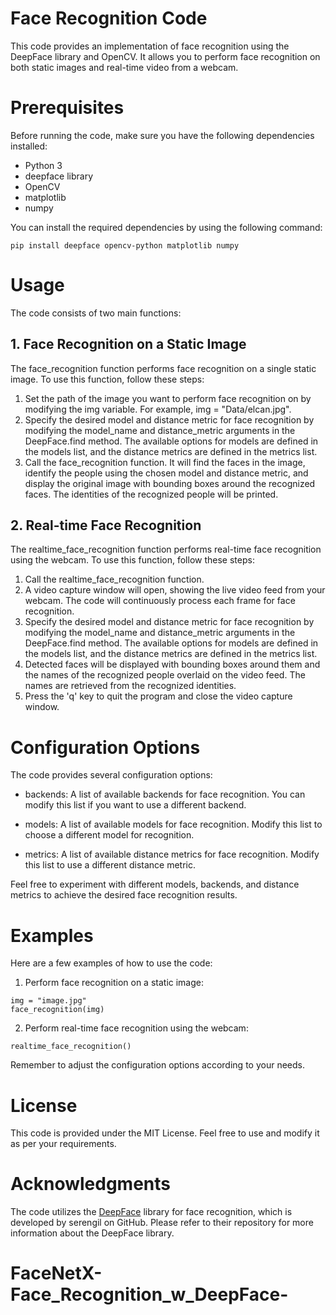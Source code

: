 # Face Recognition Code
This code provides an implementation of face recognition using the DeepFace library and OpenCV. It allows you to perform face recognition on both static images and real-time video from a webcam.

# Prerequisites
Before running the code, make sure you have the following dependencies installed:

- Python 3
- deepface library
- OpenCV
- matplotlib
- numpy

You can install the required dependencies by using the following command:

```
pip install deepface opencv-python matplotlib numpy
```

# Usage
The code consists of two main functions:

## 1. Face Recognition on a Static Image
The face_recognition function performs face recognition on a single static image. To use this function, follow these steps:

1. Set the path of the image you want to perform face recognition on by modifying the img variable. For example, img = "Data/elcan.jpg".
2. Specify the desired model and distance metric for face recognition by modifying the model_name and distance_metric arguments in the DeepFace.find method. The available options for models are defined in the models list, and the distance metrics are defined in the metrics list.
3. Call the face_recognition function. It will find the faces in the image, identify the people using the chosen model and distance metric, and display the original image with bounding boxes around the recognized faces. The identities of the recognized people will be printed.

## 2. Real-time Face Recognition
The realtime_face_recognition function performs real-time face recognition using the webcam. To use this function, follow these steps:

1. Call the realtime_face_recognition function.
2. A video capture window will open, showing the live video feed from your webcam. The code will continuously process each frame for face recognition.
3. Specify the desired model and distance metric for face recognition by modifying the model_name and distance_metric arguments in the DeepFace.find method. The available options for models are defined in the models list, and the distance metrics are defined in the metrics list.
4. Detected faces will be displayed with bounding boxes around them and the names of the recognized people overlaid on the video feed. The names are retrieved from the recognized identities.
5. Press the 'q' key to quit the program and close the video capture window.

# Configuration Options
The code provides several configuration options:

- backends: A list of available backends for face recognition. You can modify this list if you want to use a different backend.
- models: A list of available models for face recognition. Modify this list to choose a different model for recognition.

- metrics: A list of available distance metrics for face recognition. Modify this list to use a different distance metric.

Feel free to experiment with different models, backends, and distance metrics to achieve the desired face recognition results.

# Examples
Here are a few examples of how to use the code:

1. Perform face recognition on a static image:
```
img = "image.jpg"
face_recognition(img)
```
2. Perform real-time face recognition using the webcam:
```
realtime_face_recognition()
````
Remember to adjust the configuration options according to your needs.

# License
This code is provided under the MIT License. Feel free to use and modify it as per your requirements.

# Acknowledgments
The code utilizes the [DeepFace](https://github.com/serengil/deepface) library for face recognition, which is developed by serengil on GitHub. Please refer to their repository for more information about the DeepFace library.
# FaceNetX-Face_Recognition_w_DeepFace-
